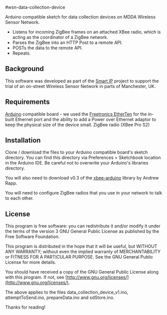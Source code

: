 #wsn-data-collection-device

Arduino compatible sketch for data collection devices on MDDA Wireless Sensor Network.

* Listens for incoming ZigBee frames on an attached XBee radio, which is acting as the coordinator of a ZigBee network.
* Parses the ZigBee into an HTTP Post to a remote API.
* POSTs the data to the remote API.
* Repeats.

## Background

This software was developed as part of the [Smart IP](http://www.smart-ip.eu/) project to support the trial of an on-street Wireless Sensor Network in parts of Manchester, UK.

## Requirements

[Arduino](http://arduino.cc) compatible board - we used the [Freetronics EtherTen](http://www.freetronics.com/products/etherten) for the in-built Ethernet port and the ability to add a Power over Ethernet adaptor to keep the physical size of the device small.
ZigBee radio (XBee Pro S2)

## Installation

Clone / download the files to your Arduino compatible board's sketch directory. You can find this directory via Preferences > Sketchbook location in the Arduino IDE. Be careful not to overwrite your Arduino's libraries directory.

You will also need to download v0.3 of the [xbee-arduino](https://code.google.com/p/xbee-arduino/) library by Andrew Rapp.

You will need to configure ZigBee radios that you use in your network to talk to each other.

## License

This program is free software: you can redistribute it and/or modify it under the terms of the version 3 GNU General Public License as published by the Free Software Foundation.

This program is distributed in the hope that it will be useful, but WITHOUT ANY WARRANTY; without even the implied warranty of MERCHANTABILITY or FITNESS FOR A PARTICULAR PURPOSE. See the GNU General Public License for more details.

You should have received a copy of the GNU General Public License along with this program. If not, see [http://www.gnu.org/licenses/](http://www.gnu.org/licenses/).

The above applies to the files data_collection_device_v1.ino, attemptToSend.ino, prepareData.ino and sdStore.ino.

Thanks for reading!